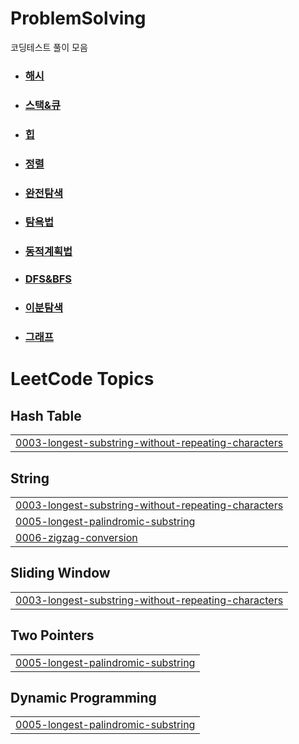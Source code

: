 # ProblemSolving
코딩테스트 풀이 모음

- ### [해시](https://github.com/jihoooo97/ProblemSolving/tree/main/Hash)
- ### [스택&큐](https://github.com/jihoooo97/ProblemSolving/tree/main/Stack%26Queue)
- ### [힙](https://github.com/jihoooo97/ProblemSolving/tree/main/Heap)
- ### [정렬](https://github.com/jihoooo97/ProblemSolving/tree/main/정렬)
- ### [완전탐색](https://github.com/jihoooo97/ProblemSolving/tree/main/완전탐색)
- ### [탐욕법](https://github.com/jihoooo97/ProblemSolving/tree/main/Greedy)
- ### [동적계획법](https://github.com/jihoooo97/ProblemSolving/tree/main/동적계획법)
- ### [DFS&BFS](https://github.com/jihoooo97/ProblemSolving/tree/main/DFS%26BFS)
- ### [이분탐색](https://github.com/jihoooo97/ProblemSolving/tree/main/이분탐색)
- ### [그래프](https://github.com/jihoooo97/ProblemSolving/tree/main/그래프)

<!---LeetCode Topics Start-->
# LeetCode Topics
## Hash Table
|  |
| ------- |
| [0003-longest-substring-without-repeating-characters](https://github.com/jihoooo97/ProblemSolving/tree/master/0003-longest-substring-without-repeating-characters) |
## String
|  |
| ------- |
| [0003-longest-substring-without-repeating-characters](https://github.com/jihoooo97/ProblemSolving/tree/master/0003-longest-substring-without-repeating-characters) |
| [0005-longest-palindromic-substring](https://github.com/jihoooo97/ProblemSolving/tree/master/0005-longest-palindromic-substring) |
| [0006-zigzag-conversion](https://github.com/jihoooo97/ProblemSolving/tree/master/0006-zigzag-conversion) |
## Sliding Window
|  |
| ------- |
| [0003-longest-substring-without-repeating-characters](https://github.com/jihoooo97/ProblemSolving/tree/master/0003-longest-substring-without-repeating-characters) |
## Two Pointers
|  |
| ------- |
| [0005-longest-palindromic-substring](https://github.com/jihoooo97/ProblemSolving/tree/master/0005-longest-palindromic-substring) |
## Dynamic Programming
|  |
| ------- |
| [0005-longest-palindromic-substring](https://github.com/jihoooo97/ProblemSolving/tree/master/0005-longest-palindromic-substring) |
<!---LeetCode Topics End-->